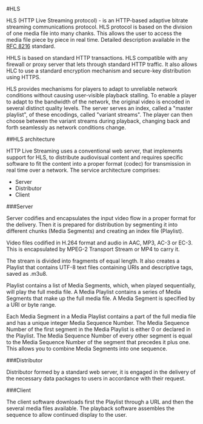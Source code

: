 #HLS

HLS (HTTP Live Streaming protocol) - is an HTTP-based adaptive bitrate streaming communications protocol. HLS protocol is based on the division of one media file into many chanks. This allows the user to access the media file piece by piece in real time. Detailed description available in the [RFC 8216][RFC] standard.

HHLS is based on standard HTTP transactions. HLS compatible with any firewall or proxy server that lets through standard HTTP traffic. It also allows HLC to use a standard encryption mechanism and secure-key distribution using HTTPS.

HLS provides mechanisms for players to adapt to unreliable network conditions without causing user-visible playback stalling. To enable a player to adapt to the bandwidth of the network, the original video is encoded in several distinct quality levels. The server serves an index, called a "master playlist", of these encodings, called "variant streams". The player can then choose between the variant streams during playback, changing back and forth seamlessly as network conditions change.

##HLS architecture

HTTP Live Streaming uses a conventional web server, that implements support for HLS, to distribute audiovisual content and requires specific software to fit the content into a proper format (codec) for transmission in real time over a network. The service architecture comprises:

- Server
- Distributor
- Client

###Server 

Server codifies and encapsulates the input video flow in a proper format for the delivery. Then it is prepared for distribution by segmenting it into different chunks (Media Segments) and creating an index file (Playlist). 

Video files codified in H.264 format and audio in AAC, MP3, AC-3 or EC-3. This is encapsulated by MPEG-2 Transport Stream or MP4 to carry it.

The stream is divided into fragments of equal length. It also creates a Playlist that contains UTF-8 text files containing URIs and descriptive tags, saved as .m3u8.

Playlist contains a list of Media Segments, which, when played sequentially, will play the full media file. A Media Playlist contains a series of Media Segments that make up the full media file. A Media Segment is specified by a URI or byte range.

Each Media Segment in a Media Playlist contains a part of the full media file and has a unique integer Media Sequence Number. The Media Sequence Number of the first segment in the Media Playlist is either 0 or declared in the Playlist. The Media Sequence Number of every other segment is equal to the Media Sequence Number of the segment that precedes it plus one. This allows you to combine Media Segments into one sequence.

###Distributor

Distributor formed by a standard web server, it is engaged in the delivery of the necessary data packages to users in accordance with their request.

###Client

The client software downloads first the Playlist through a URL and then the several media files available. The playback software assembles the sequence to allow continued display to the user.


[//]: Links
[RFC]: https://www.rfc-editor.org/rfc/rfc8216